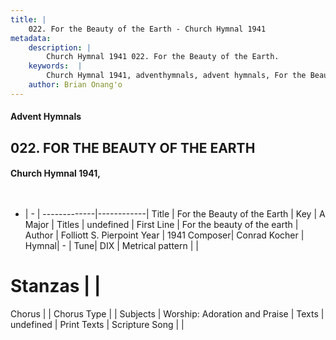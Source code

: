 ```yaml
---
title: |
    022. For the Beauty of the Earth - Church Hymnal 1941
metadata:
    description: |
        Church Hymnal 1941 022. For the Beauty of the Earth. 
    keywords:  |
        Church Hymnal 1941, adventhymnals, advent hymnals, For the Beauty of the Earth, For the beauty of the earth. 
    author: Brian Onang'o
---
```


#### Advent Hymnals
## 022. FOR THE BEAUTY OF THE EARTH
####  Church Hymnal 1941,

```txt
 

```

- |   -  |
-------------|------------|
Title | For the Beauty of the Earth |
Key | A Major |
Titles | undefined |
First Line | For the beauty of the earth |
Author | Folliott S. Pierpoint
Year | 1941
Composer| Conrad Kocher |
Hymnal|  - |
Tune| DIX |
Metrical pattern | |
# Stanzas |  |
Chorus |  |
Chorus Type |  |
Subjects | Worship: Adoration and Praise |
Texts | undefined |
Print Texts | 
Scripture Song |  |
    

